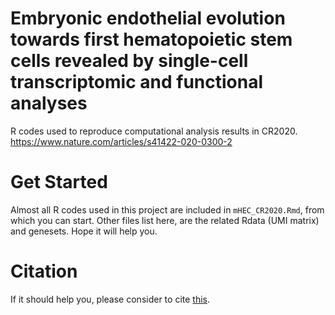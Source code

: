 # Embryonic endothelial evolution towards first hematopoietic stem cells revealed by single-cell transcriptomic and functional analyses
R codes used to reproduce computational analysis results in CR2020.  https://www.nature.com/articles/s41422-020-0300-2

# Get Started
Almost all R codes used in this project are included in `mHEC_CR2020.Rmd`, from which you can start.
Other files list here, are the related Rdata (UMI matrix) and genesets.
Hope it will help you.

# Citation
If it should help you, please consider to cite [this](https://www.nature.com/articles/s41422-020-0300-2).

